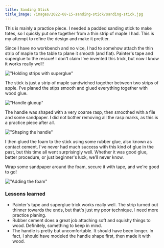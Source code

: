 ```yaml
---
title: Sanding Stick
title_image: /images/2022-08-15-sanding-stick/sanding-stick.jpg
---
```


This is mainly a practice piece. I needed a padded sanding stick to make totes, so I quickly put one together from a thin strip of maple I had. This is my attempt to refine the design and make it prettier.

<!--more-->

Since I have no workbench and no vice, I had to somehow attach the thin strip of maple to the table to plane it smooth (and flat). Painter's tape and superglue to the rescue! I don't claim I've invented this trick, but now I know it works really well!

!["Holding strips with superglue"](/images/2022-08-15-sanding-stick/superglue-holding.jpg)

The stick is just a strip of maple sandwiched together between two strips of apple. I've planed the stips smooth and glued everything together with wood glue.

!["Handle glueup"](/images/2022-08-15-sanding-stick/glueup.jpg)

The handle was shaped with a very coarse rasp, then smoothed with a file and some sandpaper. I did not bother removing all the rasp marks, as this is a practice piece after all.

!["Shaping the handle"](/images/2022-08-15-sanding-stick/shaping.jpg)

I then glued the foam to the stick using some rubber glue, also known as contact cement. I've never had much success with this kind of glue in the past, but this time all went surprisingly well. Whether it was good glue, better procedure, or just beginner's luck, we'll never know.

Wrap some sandpaper around the foam, secure it with tape, and we're good to go!

!["Adding the foam"](/images/2022-08-15-sanding-stick/foam.jpg)

### Lessons learned

* Painter's tape and superglue trick works really well. The strip turned out thinner towards the ends, but that's just my poor technique. I need more practice planing.
* Rubber cement does a great job attaching soft and squishy things to wood. Definitely, something to keep in mind.
* The handle is pretty but uncomfortable. It should have been longer. In fact, I should have modeled the handle shape first, then made it with wood.

